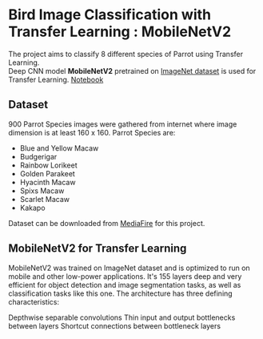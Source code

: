 # Bird Image Classification with Transfer Learning : MobileNetV2

The project aims to classify 8 different species of Parrot using Transfer Learning.<br/>
Deep CNN model **MobileNetV2** pretrained on [ImageNet dataset](https://www.image-net.org/index.php) is used for Transfer Learning. [Notebook](https://nbviewer.org/github/ahsan-83/Machine-Learning-Projects/blob/main/Bird%20Image%20Classification%20with%20MobileNetV2/notebook/Bird_Image_Classification_with_Transfer_Learning__MobileNetV2.ipynb)

## Dataset

900 Parrot Species images were gathered from internet where image dimension is at least 160 x 160. Parrot Species are:

- Blue and Yellow Macaw
- Budgerigar
- Rainbow Lorikeet
- Golden Parakeet
- Hyacinth Macaw
- Spixs Macaw
- Scarlet Macaw
- Kakapo

Dataset can be downloaded from [MediaFire](https://www.mediafire.com/file/7kdc22maou64ffw/datasets.zip/file) for this project.

## MobileNetV2 for Transfer Learning

MobileNetV2 was trained on ImageNet dataset and is optimized to run on mobile and other low-power applications. It's 155 layers deep and very efficient for object detection and image segmentation tasks, as well as classification tasks like this one. The architecture has three defining characteristics:

Depthwise separable convolutions
Thin input and output bottlenecks between layers
Shortcut connections between bottleneck layers
